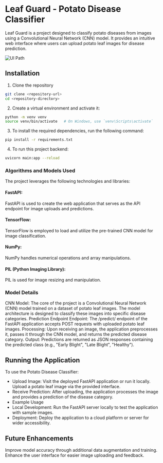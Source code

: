 # Leaf Guard - Potato Disease Classifier

Leaf Guard is a project designed to classify potato diseases from images using a Convolutional Neural Network (CNN) model. It provides an intuitive web interface where users can upload potato leaf images for disease prediction.

![UI Path](https://github.com/Coolcoder009/Potatoe_Disease_Classifier-Full-Stack/blob/main/Assets/Screenshot%202024-04-05%20173321.jpg?raw=true)

## Installation

1. Clone the repository 
```bash 
git clone <repository-url>
cd <repository-directory>
```

2. Create a virtual environment and activate it:
```bash
python -m venv venv
source venv/bin/activate   # On Windows, use `venv\Scripts\activate`
```

3. To install the required dependencies, run the following command:
```bash
pip install -r requirements.txt
```

4. To run this project backend:
```bash 
uvicorn main:app --reload
```

### Algorithms and Models Used

The project leverages the following technologies and libraries:

#### FastAPI: 
FastAPI is used to create the web application that serves as the API endpoint for image uploads and predictions.

#### TensorFlow: 
TensorFlow is employed to load and utilize the pre-trained CNN model for image classification.

#### NumPy: 
NumPy handles numerical operations and array manipulations.

#### PIL (Python Imaging Library): 
PIL is used for image resizing and manipulation.

### Model Details
CNN Model: The core of the project is a Convolutional Neural Network (CNN) model trained on a dataset of potato leaf images. The model architecture is designed to classify these images into specific disease categories.
Prediction Endpoint
Endpoint: The /predict/ endpoint of the FastAPI application accepts POST requests with uploaded potato leaf images.
Processing: Upon receiving an image, the application preprocesses it, passes it through the CNN model, and returns the predicted disease category.
Output: Predictions are returned as JSON responses containing the predicted class (e.g., "Early Blight", "Late Blight", "Healthy").

## Running the Application
To use the Potato Disease Classifier:
<ul>
<li>Upload Image: Visit the deployed FastAPI application or run it locally. Upload a potato leaf image via the provided interface.</li>
<li>Receive Prediction: After uploading, the application processes the image and provides a prediction of the disease category.</li>
<li>Example Usage
<li>Local Development: Run the FastAPI server locally to test the application with sample images.</li>
<li>Deployment: Deploy the application to a cloud platform or server for wider accessibility.</li>
</ul>

## Future Enhancements

Improve model accuracy through additional data augmentation and training.
Enhance the user interface for easier image uploading and feedback.

